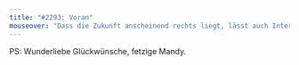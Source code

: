 ```yaml
---
title: "#2293: Voran"
mouseover: "Dass die Zukunft anscheinend rechts liegt, lässt auch Interpretationsspielraum..."
---
```


PS: Wunderliebe Glückwünsche, fetzige Mandy.

